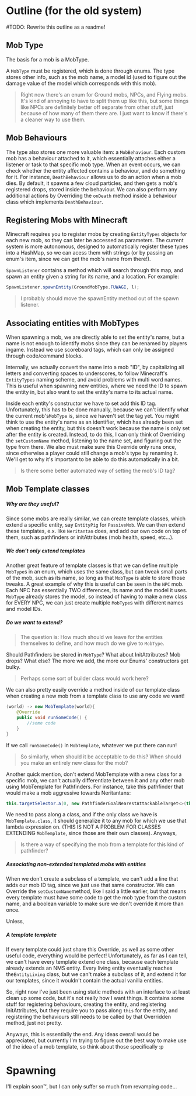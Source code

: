 # Outline (for the old system)
#TODO: Rewrite this outline as a readme!

## Mob Type

The basis for a mob is a MobType.

A `MobType` must be registered, which is done through enums. The type stores other info, such as the mob name, a model id (used to figure out the damage value of the model which corresponds with this mob).

> Right now there's an enum for Ground mobs, NPCs, and Flying mobs. It's kind of annoying to have to split them up like this, but some things like NPCs are definitely better off separate from other stuff, just because of how many of them there are. I just want to know if there's a cleaner way to use them.

## Mob Behaviours

The type also stores one more valuable item: a `MobBehaviour`. Each custom mob has a behaviour attached to it, which essentially attaches either a listener or task to that specific mob type. When an event occurs, we can check whether the entity affected contains a behaviour, and do something for it. For instance, `DeathBehaviour` allows us to do an action when a mob dies. By default, it spawns a few cloud particles, and then gets a mob's registered drops, stored inside the behaviour. We can also perform any additional actions by Overriding the `onDeath` method inside a behaviour class
which implements `DeathBehaviour`.

## Registering Mobs with Minecraft

Minecraft requires you to register mobs by creating `EntityTypes` objects for each new mob, so they can later be accessed as parameters. The current system is more autonomous, designed to automatically register these types into a HashMap, so we can acess them with strings (or by passing an enum's item, since we can get the mob's name from there!).

`SpawnListener` contains a method which will search through this map, and spawn an entity given a string for its name, and a location. For example:

```Java
SpawnListener.spawnEntity(GroundMobType.FUWAGI, l);
```

> I probably should move the spawnEntity method out of the spawn listener.

## Associating entities with MobTypes

When spawning a mob, we are directly able to set the entity's name, but a name is not enough to identify mobs since they can be renamed by players ingame. Instead we use scoreboard tags, which can only be assigned through code/command blocks.

Internally, we actually convert the name into a mob "ID", by capitalizing all letters and converting spaces to underscores, to follow Minecraft's `EntityTypes` naming scheme, and avoid problems with multi word names. This is useful when spawning new entities, where we need the ID to spawn the entity in, but also want to set the entity's name to its actual name.

Inside each entity's constructor we have to set add this ID tag. Unfortunately, this has to be done manually, because we can't identify what the current mob's`MobType` is, since we haven't set the tag yet. You might think to use the entity's name as an identifier, which has already been set when creating the entity, but this doesn't work because the name is only set after the entity is created. Instead, to do this, I can only think of Overriding the `setCustomName` method, listening to the name set, and figuring out the type from there. We also must make sure this Override only runs once, since otherwise a player could still change a mob's type by renaming it. We'll get to why it's important to be able to do this automatically in a bit.

> Is there some better automated way of setting the mob's ID tag?

## Mob Template classes

##### Why are they useful?

Since some mobs are really similar, we can create template classes, which extend a specific entity, say `EntityPig` for `PassiveMob`. We can then extend these templates, e.x. like `Neritantan` does, and add our own code on top of them, such as pathfinders or initAttributes (mob health, speed, etc...).

##### We don't only extend templates

Another great feature of template classes is that we can define multiple `MobType`s in an enum, which uses the same class, but can tweak small parts of the mob, such as its name, so long as that `MobType` is able to store those tweaks. A great example of why this is useful can be seen in the `NPC` mob. Each NPC has essentially TWO differences, its name and the model it uses. `MobType` already stores the model, so instead of having to make a new class for EVERY NPC, we can just create multiple `MobType`s with different names and model IDs.

##### Do we want to extend?

> The question is: How much should we leave for the entities themselves to define, and how much do we give to `MobType`. 

Should Pathfinders be stored in `MobType`? What about InitAttributes? Mob drops? What else? The more we add, the more our Enums' constructors get bulky. 

> Perhaps some sort of builder class would work here?

We can also pretty easily override a method inside of our template class when creating a new mob from a template class to use any code we want!

```Java
(world) -> new MobTemplate(world){
    @Override
    public void runSomeCode() {
        //some code
    }
}
```

If we call `runSomeCode()` in `MobTemplate`, whatever we put there can run!

> So similarly, when should it be acceptable to do this? When should you make an entirely new class for the mob?

Another quick mention, don't extend MobTemplate with a new class for a specific mob, we can't actually differentiate between it and any other mob using MobTemplate for Pathfinders. For instance, take this pathfinder that would make a mob aggressive towards Neritantans:

```Java
this.targetSelector.a(0, new PathfinderGoalNearestAttackableTarget<>(this, Neritantan.class, true));
```

We need to pass along a class, and if the only class we have is `MobTemplate.class`, it should generalize it to any mob for which we use that lambda expression on. (THIS IS NOT A PROBLEM FOR CLASSES EXTENDING `MobTemplate`, since those are their own classes). Anyways,

> Is there a way of specifying the mob from a template for this kind of pathfinder?

##### Associating non-extended templated mobs with entities

When we don't create a subclass of a template, we can't add a line that adds our mob ID tag, since we just use that same constructor. We can Override the `setCustomName`method, like I said a little earlier, but that means every template must have some code to get the mob type from the custom name, and a boolean variable to make sure we don't override it more than once.

Unless,

##### A template template

If every template could just share this Override, as well as some other useful code, everything would be perfect! Unfortunately, as far as I can tell, we can't have every template extend one class, because each template already extends an NMS entity. Every living entity eventually reaches the`EntityLiving` class, but we can't make a subclass of it, and extend it for our templates, since it wouldn't contain the actual vanilla entities.

So, right now I've just been using static methods with an interface to at least clean up some code, but it's not really how I want things. It contains some stuff for registering behaviours, creating the entity, and registering InitAttributes, but they require you to pass along `this` for the entity, and registering the behaviours still needs to be called by that Overridden method, just not pretty.

Anyways, this is essentially the end. Any ideas overall would be appreciated, but currently I'm trying to figure out the best way to make use of the idea of a mob template, so think about those specifically :p



# Spawning

I'll explain soon:tm:, but I can only suffer so much from revamping code...